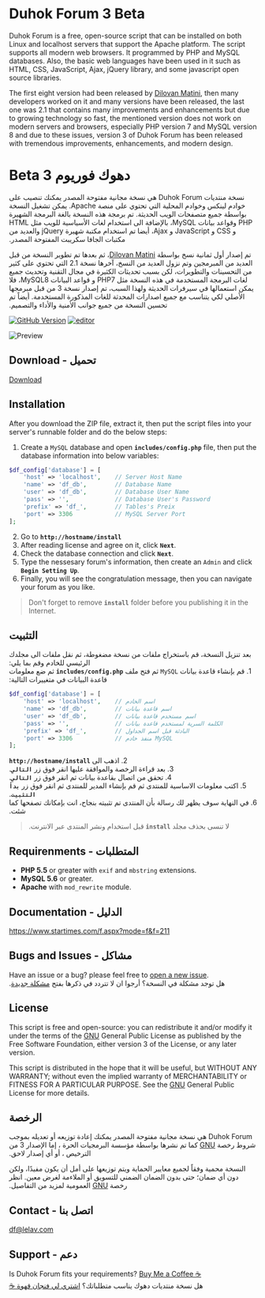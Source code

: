 # Duhok Forum 3 Beta
Duhok Forum is a free, open-source script that can be installed on both Linux and localhost servers that support the Apache platform. The script supports all modern web browsers. It programmed by PHP and MySQL databases. Also, the basic web languages have been used in it such as HTML, CSS, JavaScript, Ajax, jQuery library, and some javascript open source libraries.

The first eight version had been released by [Dilovan Matini](http://dilovanmatini.com), then many developers worked on it and many versions have been released, the last one was 2.1 that contains many improvements and enhancements but due to growing technology so fast, the mentioned version does not work on modern servers and browsers, especially PHP version 7 and MySQL version 8 and due to these issues, version 3 of Duhok Forum has been released with tremendous improvements, enhancements, and modern design.

# &#x202b;دهوك فوريوم 3 Beta
&#x202b;نسخة منتديات Duhok Forum هي نسخة مجانية مفتوحة المصدر يمكنك تنصيب على خوادم لينكس وخوادم المحلية التي تحتوي على منصة Apache. يمكن تشغيل النسخة بواسطة جميع متصفحات الويب الحديثة. تم برمجة هذه النسخة بالغة البرمجة الشهيرة PHP وقواعد بيانات MySQL، بالإضافة الى استخدام لغات الأسياسية للويب مثل HTML و CSS و JavaScript و Ajax، أيضا تم استخدام مكتبة شهيرة jQuery والعديد من مكتبات الجافا سكريبت المفتوحة المصدر.

تم إصدار أول ثمانية نسخ بواسطة&#x202b; [Dilovan Matini](http://dilovanmatini.com)، ثم بعدها تم تطوير النسخة من قبل العديد من المبرمجين وتم نزول العديد من النسخ، آخرها نسخة 2.1 التي تحتوي على كثير من التحسينات والتطويرات، لكن بسبب تحديثات الكثيرة في مجال التقنية وتحديث جميع لغات البرمجة المستخدمة في هذه النسخة مثل PHP7 و قواعد البيانات MySQL8، فلا يمكن استعمالها في سيرفرات الحديثة ولهذا السبب، تم إصدار نسخة 3 من قبل مبرمجها الأصلي لكي يتناسب مع جميع اصدارات المحدثة للغات المذكورة المستخدمة. أيضاً تم تحسين النسخة من جميع جوانب الأمنية والأداء والتصميم.

[![GitHub Version](https://img.shields.io/github/v/tag/dilovanmatini/duhok-forum)](https://github.com/dilovanmatini/duhok-forum/releases)
[![editor](https://img.shields.io/badge/editor-vscode-blue)](https://code.visualstudio.com/)

![Preview](https://repository-images.githubusercontent.com/324770043/500d6e80-4c34-11eb-9563-967e32b1c16a)

## Download - تحميل
[Download](https://github.com/dilovanmatini/duhok-forum/releases)

## Installation
After you download the ZIP file, extract it, then put the script files into your server's runnable folder and do the below steps:
1. Create a `MySQL` database and open **`includes/config.php`** file, then put the database information into below variables:
```php
$df_config['database'] = [
    'host' => 'localhost',    // Server Host Name
    'name' => 'df_db',        // Database Name
    'user' => 'df_db',        // Database User Name
    'pass' => '',             // Database User's Password
    'prefix' => 'df_',        // Tables's Preix
    'port' => 3306            // MySQL Server Port
];
```
2. Go to **`http://hostname/install`**
3. After reading license and agree on it, click **`Next`**.
4. Check the database connection and click **`Next`**.
5. Type the nessesary forum's information, then create an `Admin` and click **`Begin Setting Up`**.
6. Finally, you will see the congratulation message, then you can navigate your forum as you like.
>Don't forget to remove **`install`** folder before you publishing it in the Internet.

## التثبيت
&#x202b;بعد تنزيل النسخة، قم باستخراج ملفات من نسخة مضغوطة، ثم نقل ملفات الى مجلدك الرئيسي للخادم وقم بما يلي:\
&#x202b;1. قم بإنشاء قاعدة بيانات `MySQL` ثم فتح ملف **`includes/config.php`** ثم ضع معلومات قاعدة البيانات في متغييرات التالية:
```php
$df_config['database'] = [
    'host' => 'localhost',    // اسم الخادم
    'name' => 'df_db',        // اسم قاعدة بيانات
    'user' => 'df_db',        // اسم مستخدم قاعدة بيانات
    'pass' => '',             // الكلمة السرية لمستخدم قاعدة بيانات
    'prefix' => 'df_',        // البادئة قبل اسم الجداول
    'port' => 3306            // منفذ خادم MySQL
];
```
&#x202b;2. اذهب الى **`http://hostname/install`**\
&#x202b;3. بعد قراءة الرخصة والموافقة عليها انقر فوق زر **`التالي`**.\
&#x202b;4. تحقق من اتصال بقاعدة بيانات ثم انقر فوق زر **`التالي`**.\
&#x202b;5. اكتب معلومات الاساسية للمنتدى ثم قم بإنشاء المدير للمنتدى ثم انقر فوق زر **`بدأ التثبيت`**.\
&#x202b;6. في النهاية سوف يظهر لك رسالة بأن المنتدى تم تثبيته بنجاح، انت بإمكانك تصفحها كما شئت.
>&#x202b;لا تنسى بحذف مجلد **`install`** قبل استخدام ونشر المنتدى عبر الانترنت.

## Requirenments - المتطلبات
- **PHP 5.5** or greater with `exif` and `mbstring` extensions.
- **MySQL 5.6** or greater.
- **Apache** with `mod_rewrite` module.

## Documentation - الدليل
<https://www.startimes.com/f.aspx?mode=f&f=211>

## Bugs and Issues - مشاكل
Have an issue or a bug? please feel free to [open a new issue](https://github.com/dilovanmatini/duhok-forum/issues/new).\
هل توجد مشكلة في النسخة؟ أرجوا ان لا تتردد في ذكرها بفتح [مشكلة جديدة&#x202b;](https://github.com/dilovanmatini/duhok-forum/issues/new).

## License
This script is free and open-source: you can redistribute it and/or modify it under the terms of the [GNU](https://www.gnu.org/licenses) General Public License as published by the Free Software Foundation, either version 3 of the License, or any later version.

This script is distributed in the hope that it will be useful, but WITHOUT ANY WARRANTY; without even the implied warranty of MERCHANTABILITY or FITNESS FOR A PARTICULAR PURPOSE.  See the [GNU](https://www.gnu.org/licenses)  General Public License for more details.

## الرخصة
&#x202b;Duhok Forum هي نسخة مجانية مفتوحة المصدر يمكنك إعادة توزيعه أو تعديله بموجب شروط رخصة [GNU](https://www.gnu.org/licenses) كما تم نشرها بواسطة مؤسسة البرمجيات الحرة ، إما الإصدار 3 من الترخيص ، أو أي إصدار لاحق.

النسخة محمية وفقاً لجميع معايير الحماية ويتم توزيعها على أمل أن يكون مفيدًا، ولكن دون أي ضمان؛ حتى بدون الضمان الضمني للتسويق أو الملاءمة لغرض معين. انظر رخصة&#x202b; [GNU](https://www.gnu.org/licenses) العمومية لمزيد من التفاصيل.

## Contact - اتصل بنا
df@lelav.com

## Support - دعم
Is Duhok Forum fits your requirements?  [Buy Me a Coffee ☕](https://www.paypal.me/DilovanMatini)\
&#x202b;هل نسخة منتديات دهوك يناسب متطلباتك؟  [اشتري لي فنجان قهوة ☕](https://www.paypal.me/DilovanMatini)
